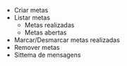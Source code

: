 - Criar metas
- Listar metas
    - Metas realizadas
    - Metas abertas
- Marcar/Desmarcar metas realizadas
- Remover metas
- Sittema de mensagens